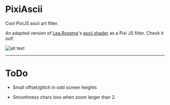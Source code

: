# PixiAscii
Cool PixiJS ascii art filter.

An adapted version of [Lea Rosema](https://github.com/learosema)'s [ascii shader](https://codepen.io/learosema/pen/abveWaY) as a Pixi JS filter. Check it out!

![alt text](https://github.com/le4onardo/PixiAscii/blob/gif-test/earth%20zoom.gif "Earth")

___

# ToDo
- Small offset/glitch in odd screen heights

- Smoothness chars loss when zoom larger than 2.







